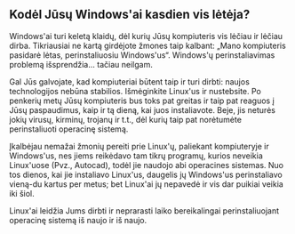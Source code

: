 



<h2>Kodėl Jūsų Windows'ai kasdien vis lėtėja?</h2>

Windows'ai turi keletą klaidų, dėl kurių Jūsų kompiuteris vis lėčiau ir lėčiau dirba. Tikriausiai ne kartą girdėjote žmones taip kalbant: „Mano kompiuteris pasidarė lėtas, perinstaliuosiu Windows'us“. Windows'ų perinstaliavimas problemą išsprendžia... tačiau neilgam.

Gal Jūs galvojate, kad kompiuteriai būtent taip ir turi dirbti: naujos technologijos nebūna stabilios. Išmėginkite Linux'us ir nustebsite. Po penkerių metų Jūsų kompiuteris bus toks pat greitas ir taip pat reaguos į Jūsų paspaudimus, kaip ir tą dieną, kai juos instaliavote. Beje, jis neturės jokių virusų, kirminų, trojanų ir t.t., dėl kurių taip pat norėtumėte perinstaliuoti operacinę sistemą.

Įkalbėjau nemažai žmonių pereiti prie Linux'ų, paliekant kompiuteryje ir Windows'us, nes jiems reikėdavo tam tikrų programų, kurios neveikia Linux'uose (Pvz., Autocad), todėl jie naudojo abi operacines sistemas. Nuo tos dienos, kai jie instaliavo Linux'us, daugelis jų Windows'us perinstaliavo vieną-du kartus per metus; bet Linux'ai jų nepavedė ir vis dar puikiai veikia iki šiol.

Linux'ai leidžia Jums dirbti ir neprarasti laiko bereikalingai perinstaliuojant operacinę sistemą iš naujo ir iš naujo.





